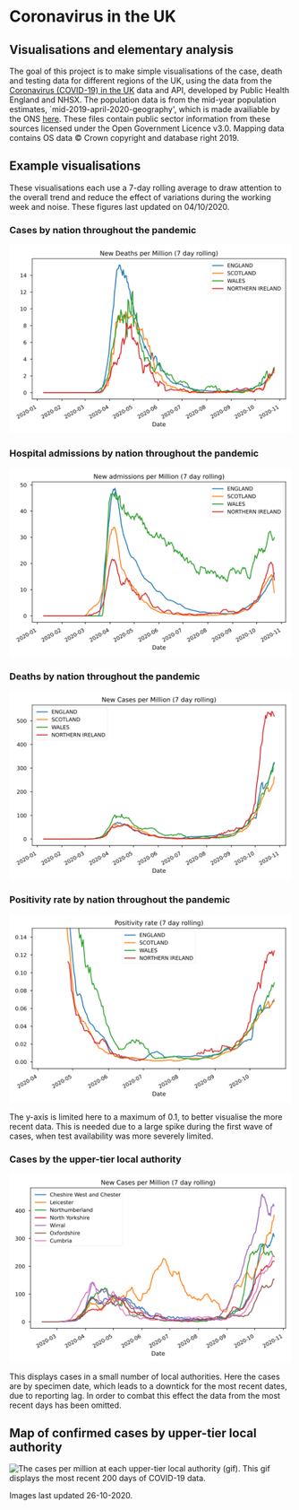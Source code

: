 # Coronavirus in the UK

## Visualisations and elementary analysis
The goal of this project is to make simple visualisations of the case, death and testing data for different regions of the UK, using the data from the [Coronavirus (COVID-19) in the UK](https://coronavirus.data.gov.uk/developers-guide) data and API, developed by Public Health England and NHSX. 
The population data is from the mid-year population estimates, `mid-2019-april-2020-geography', which is made availiable by the ONS [here](https://www.ons.gov.uk/datasets/mid-year-pop-est/editions/mid-2019-april-2020-geography/versions/1).
These files contain public sector information from these sources licensed under the Open Government Licence v3.0.
Mapping data contains OS data © Crown copyright and database right 2019.

## Example visualisations
These visualisations each use a 7-day rolling average to draw attention to the overall trend and reduce the effect of variations during the working week and noise.
These figures last updated on 04/10/2020.

### Cases by nation throughout the pandemic
![Case rate by nation in the UK](img/nation_cases.svg)

### Hospital admissions by nation throughout the pandemic
![Death rate by nation in the UK](img/nation_admissions.svg)

### Deaths by nation throughout the pandemic
![Death rate by nation in the UK](img/nation_deaths.svg)

### Positivity rate by nation throughout the pandemic
![Positivity rate by nation in the UK](img/nation_positivity.svg)

The y-axis is limited here to a maximum of 0.1, to better visualise the more recent data. This is needed due to a large spike during the first wave of cases, when test availability was more severely limited.
### Cases by the upper-tier local authority
![Case rate by nation in the UK](img/utla_cases.svg)

This displays cases in a small number of local authorities. Here the cases are by specimen date, which leads to a downtick for the most recent dates, due to reporting lag. In order to combat this effect the data from the most recent days has been omitted.

## Map of confirmed cases by upper-tier local authority
![The cases per million at each upper-tier local authority (gif).](img/map_gif.gif)
This gif displays the most recent 200 days of COVID-19 data.

Images last updated 26-10-2020.